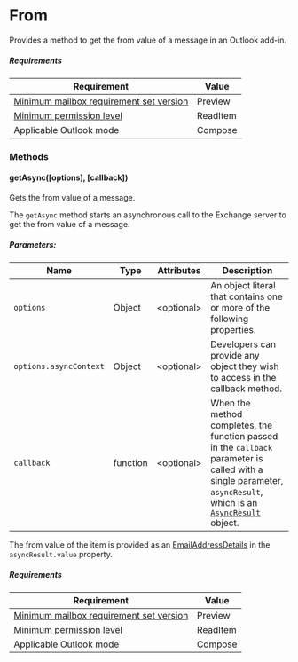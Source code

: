 

# From

Provides a method to get the from value of a message in an Outlook add-in.

##### Requirements

|Requirement| Value|
|---|---|
|[Minimum mailbox requirement set version](../tutorial-api-requirement-sets.md)|Preview|
|[Minimum permission level](../../../docs/outlook/understanding-outlook-add-in-permissions.md)|ReadItem|
|Applicable Outlook mode|Compose|

### Methods

####  getAsync([options], [callback])

Gets the from value of a message.

The `getAsync` method starts an asynchronous call to the Exchange server to get the from value of a message.

##### Parameters:

|Name| Type| Attributes| Description|
|---|---|---|---|
|`options`|Object|&lt;optional&gt;|An object literal that contains one or more of the following properties.|
|`options.asyncContext`|Object|&lt;optional&gt;|Developers can provide any object they wish to access in the callback method.|
|`callback`| function|&lt;optional&gt;|When the method completes, the function passed in the `callback` parameter is called with a single parameter, `asyncResult`, which is an [`AsyncResult`](simple-types.md#asyncresult) object.

The from value of the item is provided as an [EmailAddressDetails](simple-types.md#emailaddressdetails) in the `asyncResult.value` property.

##### Requirements

|Requirement| Value|
|---|---|
|[Minimum mailbox requirement set version](../tutorial-api-requirement-sets.md)|Preview|
|[Minimum permission level](../../../docs/outlook/understanding-outlook-add-in-permissions.md)|ReadItem|
|Applicable Outlook mode|Compose|